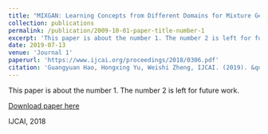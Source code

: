 ```yaml
---
title: "MIXGAN: Learning Concepts from Different Domains for Mixture Generation"
collection: publications
permalink: /publication/2009-10-01-paper-title-number-1
excerpt: 'This paper is about the number 1. The number 2 is left for future work.'
date: 2019-07-13
venue: 'Journal 1'
paperurl: 'https://www.ijcai.org/proceedings/2018/0306.pdf'
citation: 'Guangyuan Hao, Hongxing Yu, Weishi Zheng, IJCAI. (2019). &quot;MIXGAN: Learning Concepts from Different Domains for Mixture Generation.&quot; <i>Proceedings of the Twenty-Seventh International Joint Conference on Artificial Intelligence</i>. 1(1).'
---
```

This paper is about the number 1. The number 2 is left for future work.

[Download paper here](https://www.ijcai.org/proceedings/2018/0306.pdf)

 IJCAI, 2018
